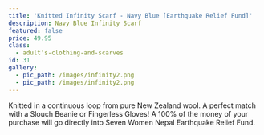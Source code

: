 ```yaml
---
title: 'Knitted Infinity Scarf - Navy Blue [Earthquake Relief Fund]'
description: Navy Blue Infinity Scarf
featured: false
price: 49.95
class:
  - adult's-clothing-and-scarves
id: 31
gallery:
  - pic_path: /images/infinity2.png
  - pic_path: /images/infinity2.png
---
```



Knitted in a continuous loop from pure New Zealand wool. A perfect match with a Slouch Beanie or Fingerless Gloves! A 100% of the money of your purchase will go directly into Seven Women Nepal Earthquake Relief Fund.
